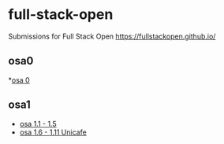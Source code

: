 # full-stack-open
Submissions for Full Stack Open https://fullstackopen.github.io/

## osa0

 *[osa 0](https://github.com/juusokor/full-stack-open/tree/master/osa0)

## osa1
* [osa 1.1 - 1.5](https://github.com/juusokor/full-stack-open/blob/9dd9fcc2c69b40d3aa61e2b1fc089dc30083084a/osa1/src/index.js)
* [osa 1.6 - 1.11 Unicafe](https://github.com/juusokor/full-stack-open/blob/38442948c7d7ea13c33fff5d21a9e74e8eaf786a/osa1/src/index.js)